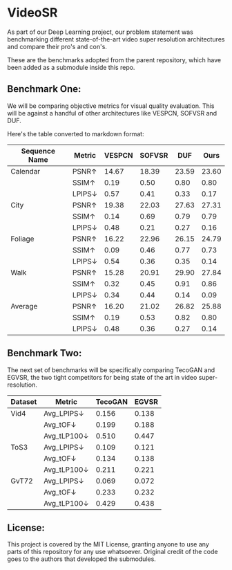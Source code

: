 # VideoSR

As part of our Deep Learning project, our problem statement was benchmarking different state-of-the-art video super resolution architectures and compare their pro's and con's. 

These are the benchmarks adopted from the parent repository, which have been added as a submodule inside this repo. 

## Benchmark One: 
We will be comparing objective metrics for visual quality evaluation. This will be against a handful of other architectures like VESPCN, SOFVSR and DUF. 

Here's the table converted to markdown format:

| Sequence Name | Metric | VESPCN | SOFVSR | DUF | Ours |
|--------------|--------|---------|---------|-----|------|
| Calendar | PSNR↑ | 14.67 | 18.39 | 23.59 | 23.60 |
| | SSIM↑ | 0.19 | 0.50 | 0.80 | 0.80 |
| | LPIPS↓ | 0.57 | 0.41 | 0.33 | 0.17 |
| City | PSNR↑ | 19.38 | 22.03 | 27.63 | 27.31 |
| | SSIM↑ | 0.14 | 0.69 | 0.79 | 0.79 |
| | LPIPS↓ | 0.48 | 0.21 | 0.27 | 0.16 |
| Foliage | PSNR↑ | 16.22 | 22.96 | 26.15 | 24.79 |
| | SSIM↑ | 0.09 | 0.46 | 0.77 | 0.73 |
| | LPIPS↓ | 0.54 | 0.36 | 0.35 | 0.14 |
| Walk | PSNR↑ | 15.28 | 20.91 | 29.90 | 27.84 |
| | SSIM↑ | 0.32 | 0.45 | 0.91 | 0.86 |
| | LPIPS↓ | 0.34 | 0.44 | 0.14 | 0.09 |
| Average | PSNR↑ | 16.20 | 21.02 | 26.82 | 25.88 |
| | SSIM↑ | 0.19 | 0.53 | 0.82 | 0.80 |
| | LPIPS↓ | 0.48 | 0.36 | 0.27 | 0.14 |

## Benchmark Two: 
The next set of benchmarks will be specifically comparing TecoGAN and EGVSR, the two tight competitors for being state 
of the art in video super-resolution. 

| Dataset | Metric | TecoGAN | EGVSR |
|---------|---------|----------|--------|
| Vid4 | Avg_LPIPS↓ | 0.156 | 0.138 |
| | Avg_tOF↓ | 0.199 | 0.188 |
| | Avg_tLP100↓ | 0.510 | 0.447 |
| ToS3 | Avg_LPIPS↓ | 0.109 | 0.121 |
| | Avg_tOF↓ | 0.134 | 0.138 |
| | Avg_tLP100↓ | 0.211 | 0.221 |
| GvT72 | Avg_LPIPS↓ | 0.069 | 0.072 |
| | Avg_tOF↓ | 0.233 | 0.232 |
| | Avg_tLP100↓ | 0.429 | 0.438 |

## License: 
This project is covered by the MIT License, granting anyone to use any parts of this repository for any use whatsoever. Original credit of the code goes to the authors that developed the submodules. 